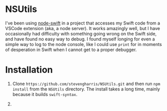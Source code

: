 # NSUtils

I've been using [node-swift](https://github.com/kabiroberai/node-swift) in a project that accesses my Swift code from a VSCode extension (aka, a node server). It works amazingly well, but I have occasionally had difficulty with something going wrong on the Swift side, and have found no easy way to debug. I found myself longing for even a simple way to log to the node console, like I could use `print` for in moments of desperation in Swift when I cannot get to a proper debugger.

# Installation

1. Clone `https://github.com/stevengharris/NSUtils.git` and then run `npm install` from the `NSUtils` directory. The install takes a long time, mainly because it builds `swift-syntax`.

2. 